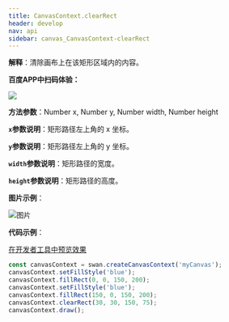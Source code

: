 ```yaml
---
title: CanvasContext.clearRect
header: develop
nav: api
sidebar: canvas_CanvasContext-clearRect
---
```




 
**解释**：清除画布上在该矩形区域内的内容。

**百度APP中扫码体验：**

<img src="https://b.bdstatic.com/miniapp/assets/images/doc_demo/pages_createCanvasContext.png"  class="demo-qrcode-image" />

**方法参数**：Number x, Number y, Number width, Number height

**`x`参数说明**：矩形路径左上角的 x 坐标。

**`y`参数说明**：矩形路径左上角的 y 坐标。

**`width`参数说明**：矩形路径的宽度。

**`height`参数说明**：矩形路径的高度。

**图片示例**：

![图片](../../../../img/api/canvas/clearRect.png)

**代码示例**：

<a href="swanide://fragment/3b71cc1ec5750d4b8555c914f211fe761573722908842" title="在开发者工具中预览效果" target="_self">在开发者工具中预览效果</a>

```js
const canvasContext = swan.createCanvasContext('myCanvas');
canvasContext.setFillStyle('blue');
canvasContext.fillRect(0, 0, 150, 200);
canvasContext.setFillStyle('blue');
canvasContext.fillRect(150, 0, 150, 200);
canvasContext.clearRect(30, 30, 150, 75);
canvasContext.draw();
```




